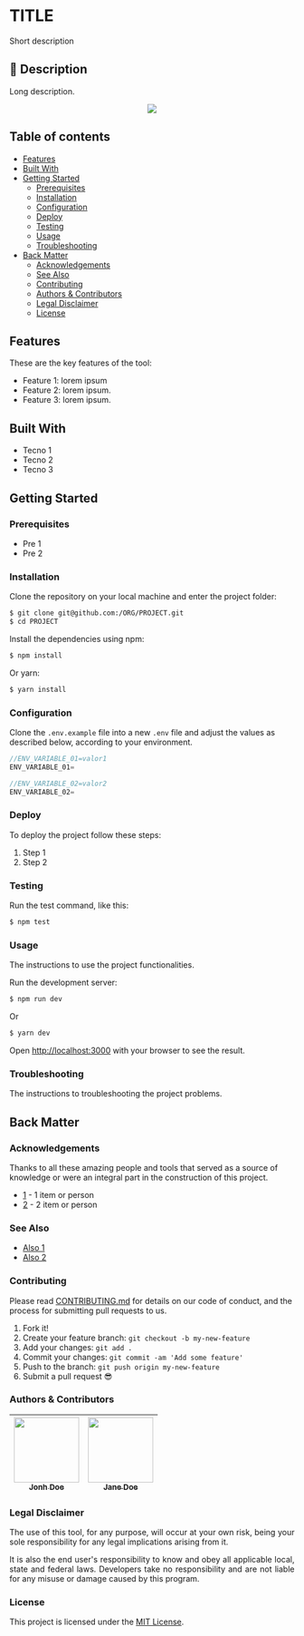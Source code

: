 # TITLE

Short description

## :speech_balloon: Description

<p align="justify">Long description.</p>

<div align="center">
  <kbd>
    <img src="/assets/image.png" />
  </kbd>
</div>

## Table of contents

- [Features](#features)
- [Built With](#built-with)
- [Getting Started](#getting-started)
  - [Prerequisites](#prerequisites)
  - [Installation](#installation)
  - [Configuration](#configuration)
  - [Deploy](#deploy)
  - [Testing](#testing)
  - [Usage](#usage)
  - [Troubleshooting](#troubleshooting)
- [Back Matter](#back-matter)
  - [Acknowledgements](#acknowledgements)
  - [See Also](#see-also)
  - [Contributing](#contributing)
  - [Authors & Contributors](#authors-&-contributors)
  - [Legal Disclaimer](#legal-disclaimer)
  - [License](#license)

## Features

These are the key features of the tool:

- Feature 1: lorem ipsum
- Feature 2: lorem ipsum.
- Feature 3: lorem ipsum.

## Built With

- Tecno 1
- Tecno 2
- Tecno 3

## Getting Started

### Prerequisites

- Pre 1
- Pre 2

### Installation

Clone the repository on your local machine and enter the project folder:

```bash
$ git clone git@github.com:/ORG/PROJECT.git
$ cd PROJECT
```
Install the dependencies using npm:

```bash
$ npm install
```

Or yarn:

```bash
$ yarn install
```

### Configuration

Clone the `.env.example` file into a new `.env` file and adjust the values as described below, according to your environment.

```js
//ENV_VARIABLE_01=valor1
ENV_VARIABLE_01=

//ENV_VARIABLE_02=valor2
ENV_VARIABLE_02=
```

### Deploy

To deploy the project follow these steps:

1. Step 1
2. Step 2

### Testing

Run the test command, like this:

```bash
$ npm test
```

### Usage

The instructions to use the project functionalities.

Run the development server:

```bash
$ npm run dev
```
Or
```bash
$ yarn dev
```

Open [http://localhost:3000](http://localhost:3000) with your browser to see the result.

### Troubleshooting

The instructions to troubleshooting the project problems.

## Back Matter

### Acknowledgements

Thanks to all these amazing people and tools that served as a source of knowledge or were an integral part in the construction of this project.

- [1](https://www.1.com/) - 1 item or person
- [2](https://www.2.com/) - 2 item or person

### See Also

- [Also 1](https://www.also1.com)
- [Also 2](https://www.also2.com)

### Contributing

Please read [CONTRIBUTING.md](CONTRIBUTING.md) for details on our code of conduct, and the process for submitting pull requests to us.

1.  Fork it!
2.  Create your feature branch: `git checkout -b my-new-feature`
3.  Add your changes: `git add .`
4.  Commit your changes: `git commit -am 'Add some feature'`
5.  Push to the branch: `git push origin my-new-feature`
6.  Submit a pull request :sunglasses:

### Authors & Contributors

| [<img loading="lazy" src="https://myoctocat.com/assets/images/octocats/octocat-20.png" width=115><br><sub>Jonh Doe</sub>](https://github.com/jonhdoe) | [<img loading="lazy" src="https://myoctocat.com/assets/images/octocats/octocat-17.png" width=115><br><sub>Jane Doe</sub>](https://github.com/janedoe) |
| :---: | :---: |

### Legal Disclaimer

<p align="justify">The use of this tool, for any purpose, will occur at your own risk, being your sole responsibility for any legal implications arising from it.</p>
<p align="justify">It is also the end user's responsibility to know and obey all applicable local, state and federal laws. Developers take no responsibility and are not liable for any misuse or damage caused by this program.</p>

### License

This project is licensed under the [MIT License](LICENSE.md).
